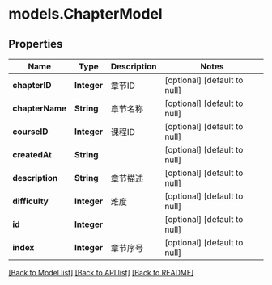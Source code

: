 # models.ChapterModel
## Properties

| Name | Type | Description | Notes |
|------------ | ------------- | ------------- | -------------|
| **chapterID** | **Integer** | 章节ID | [optional] [default to null] |
| **chapterName** | **String** | 章节名称 | [optional] [default to null] |
| **courseID** | **Integer** | 课程ID | [optional] [default to null] |
| **createdAt** | **String** |  | [optional] [default to null] |
| **description** | **String** | 章节描述 | [optional] [default to null] |
| **difficulty** | **Integer** | 难度 | [optional] [default to null] |
| **id** | **Integer** |  | [optional] [default to null] |
| **index** | **Integer** | 章节序号 | [optional] [default to null] |

[[Back to Model list]](../README.md#documentation-for-models) [[Back to API list]](../README.md#documentation-for-api-endpoints) [[Back to README]](../README.md)

